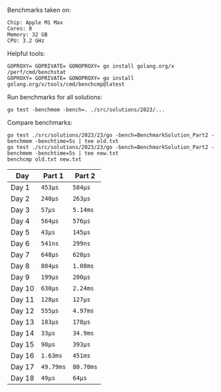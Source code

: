 Benchmarks taken on:

```
Chip: Apple M1 Max
Cores: 8
Memory: 32 GB
CPU: 3.2 GHz
```

Helpful tools:

```shell
GOPROXY= GOPRIVATE= GONOPROXY= go install golang.org/x
/perf/cmd/benchstat 
GOPROXY= GOPRIVATE= GONOPROXY= go install golang.org/x/tools/cmd/benchcmp@latest
```

Run benchmarks for all solutions:

```shell
go test -benchmem -bench=. ./src/solutions/2023/...
```

Compare benchmarks:

```shell
go test ./src/solutions/2023/23/go -bench=BenchmarkSolution_Part2 -benchmem -benchtime=5s | tee old.txt
go test ./src/solutions/2023/23/go -bench=BenchmarkSolution_Part2 -benchmem -benchtime=5s | tee new.txt
benchcmp old.txt new.txt
```

| Day    | Part 1    | Part 2    |
|--------|-----------|-----------|
| Day 1  | `453μs`   | `584μs`   |
| Day 2  | `240μs`   | `263μs`   |
| Day 3  | `57μs`    | `5.14ms`  |
| Day 4  | `564μs`   | `576μs`   |
| Day 5  | `43μs`    | `145μs`   |
| Day 6  | `541ns`   | `299ns`   |
| Day 7  | `648μs`   | `620μs`   |
| Day 8  | `804μs`   | `1.08ms`  |
| Day 9  | `199μs`   | `200μs`   |
| Day 10 | `630μs`   | `2.24ms`  |
| Day 11 | `128μs`   | `127μs`   |
| Day 12 | `555μs`   | `4.97ms`  |
| Day 13 | `183μs`   | `178μs`   |
| Day 14 | `33μs`    | `34.9ms`  |
| Day 15 | `90μs`    | `393μs`   |
| Day 16 | `1.63ms`  | `451ms`   |
| Day 17 | `49.79ms` | `80.70ms` |
| Day 18 | `49μs`    | `64μs`    |
